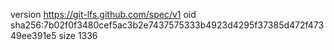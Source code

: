 version https://git-lfs.github.com/spec/v1
oid sha256:7b02f0f3480cef5ac3b2e7437575333b4923d4295f37385d472f47349ee391e5
size 1336
